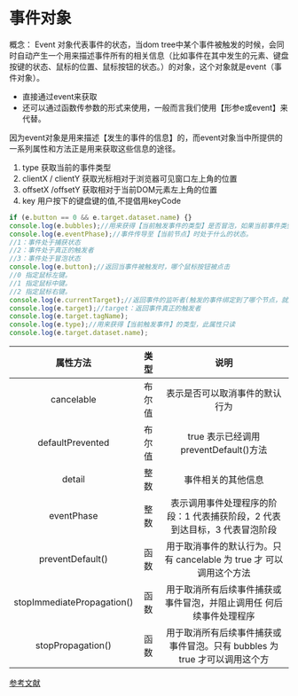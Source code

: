 # 事件对象

概念： Event 对象代表事件的状态，当dom tree中某个事件被触发的时候，会同时自动产生一个用来描述事件所有的相关信息（比如事件在其中发生的元素、键盘按键的状态、鼠标的位置、鼠标按钮的状态。）的对象，这个对象就是event（事件对象）。

- 直接通过event来获取
- 还可以通过函数传参数的形式来使用，一般而言我们使用【形参e或event】来代替。

因为event对象是用来描述【发生的事件的信息】的，而event对象当中所提供的一系列属性和方法正是用来获取这些信息的途径。



1. type 获取当前的事件类型
2. clientX / clientY  获取光标相对于浏览器可见窗口左上角的位置
3. offsetX  /offsetY  获取相对于当前DOM元素左上角的位置
4. key 用户按下的键盘键的值,不提倡用keyCode

```js
if (e.button == 0 && e.target.dataset.name) {}
console.log(e.bubbles);//用来获得【当前触发事件的类型】是否冒泡，如果当前事件类型支持冒泡则返回true，否则返回false。
console.log(e.eventPhase);//事件传导至【当前节点】时处于什么的状态。
//1：事件处于捕获状态
//2：事件处于真正的触发者
//3：事件处于冒泡状态
console.log(e.button);//返回当事件被触发时，哪个鼠标按钮被点击
//0 指定鼠标左键。
//1 指定鼠标中键。
//2 指定鼠标右键。
console.log(e.currentTarget);//返回事件的监听者(触发的事件绑定到了哪个节点，就返回谁)
console.log(e.target);//target：返回事件真正的触发者
console.log(e.target.tagName);
console.log(e.type);//用来获得【当前触发事件】的类型，此属性只读
console.log(e.target.dataset.name);
```

|          属性方法          |  类型  |                             说明                             |
| :------------------------: | :----: | :----------------------------------------------------------: |
|         cancelable         | 布尔值 |                表示是否可以取消事件的默认行为                |
|      defaultPrevented      | 布尔值 |            true 表示已经调用 preventDefault()方法            |
|           detail           |  整数  |                      事件相关的其他信息                      |
|         eventPhase         |  整数  | 表示调用事件处理程序的阶段：1 代表捕获阶段，2 代表 到达目标，3 代表冒泡阶段 |
|      preventDefault()      |  函数  | 用于取消事件的默认行为。只有 cancelable 为 true 才 可以调用这个方法 |
| stopImmediatePropagation() |  函数  | 用于取消所有后续事件捕获或事件冒泡，并阻止调用任 何后续事件处理程序 |
|     stopPropagation()      |  函数  | 用于取消所有后续事件捕获或事件冒泡。只有 bubbles 为 true 才可以调用这个方 |



[参考文献](https://developer.mozilla.org/zh-CN/docs/Web/API/Event)
